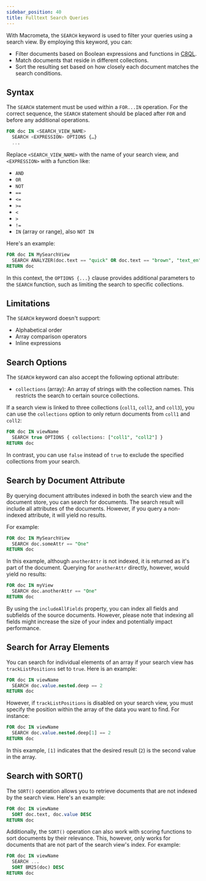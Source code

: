 ```yaml
---
sidebar_position: 40
title: Fulltext Search Queries
---
```


With Macrometa, the `SEARCH` keyword is used to filter your queries using a search view. By employing this keyword, you can:

- Filter documents based on Boolean expressions and functions in [C8QL](../../../queries/c8ql/).
- Match documents that reside in different collections.
- Sort the resulting set based on how closely each document matches the search conditions.

## Syntax

The `SEARCH` statement must be used within a `FOR...IN` operation. For the correct sequence, the `SEARCH` statement should be placed after `FOR` and before any additional operations.

```sql
FOR doc IN <SEARCH_VIEW_NAME>
  SEARCH <EXPRESSION> OPTIONS {…}
  ...
```

Replace `<SEARCH_VIEW_NAME>` with the name of your search view, and `<EXPRESSION>` with a function like:

- `AND`
- `OR`
- `NOT`
- `==`
- `<=`
- `>=`
- `<`
- `>`
- `!=`
- `IN` (array or range), also `NOT IN`

Here's an example:

```sql
FOR doc IN MySearchView
  SEARCH ANALYZER(doc.text == "quick" OR doc.text == "brown", "text_en") OPTIONS { collections: ["coll1", "coll2"] }
RETURN doc
```

In this context, the `OPTIONS {...}` clause provides additional parameters to the `SEARCH` function, such as limiting the search to specific collections.

## Limitations

The `SEARCH` keyword doesn't support:

- Alphabetical order
- Array comparison operators
- Inline expressions

## Search Options

The `SEARCH` keyword can also accept the following optional attribute:

- `collections` (array): An array of strings with the collection names. This restricts the search to certain source collections.

If a search view is linked to three collections (`coll1`, `coll2`, and `coll3`), you can use the `collections` option to only return documents from `coll1` and `coll2`:

```sql
FOR doc IN viewName
  SEARCH true OPTIONS { collections: ["coll1", "coll2"] }
RETURN doc
```

In contrast, you can use `false` instead of `true` to exclude the specified collections from your search.

## Search by Document Attribute

By querying document attributes indexed in both the search view and the document store, you can search for documents. The search result will include all attributes of the documents. However, if you query a non-indexed attribute, it will yield no results.

For example:

```sql
FOR doc IN MySearchView
  SEARCH doc.someAttr == "One"
RETURN doc
```

In this example, although `anotherAttr` is not indexed, it is returned as it's part of the document. Querying for `anotherAttr` directly, however, would yield no results:

```sql
FOR doc IN myView
  SEARCH doc.anotherAttr == "One"
RETURN doc
```

By using the `includeAllFields` property, you can index all fields and subfields of the source documents. However, please note that indexing all fields might increase the size of your index and potentially impact performance.

## Search for Array Elements

You can search for individual elements of an array if your search view has `trackListPositions` set to `true`. Here is an example:

```sql
FOR doc IN viewName
  SEARCH doc.value.nested.deep == 2
RETURN doc
```

However, if `trackListPositions` is disabled on your search view, you must specify the position within the array of the data you want to find. For instance:

```sql
FOR doc IN viewName
  SEARCH doc.value.nested.deep[1] == 2
RETURN doc
```

In this example, `[1]` indicates that the desired result (`2`) is the second value in the array.

## Search with SORT()

The `SORT()` operation allows you to retrieve documents that are not indexed by the search view. Here's an example:

```sql
FOR doc IN viewName
  SORT doc.text, doc.value DESC
RETURN doc
```

Additionally, the `SORT()` operation can also work with scoring functions to sort documents by their relevance. This, however, only works for documents that are not part of the search view's index. For example:

```sql
FOR doc IN viewName
  SEARCH ...
  SORT BM25(doc) DESC
RETURN doc
```
